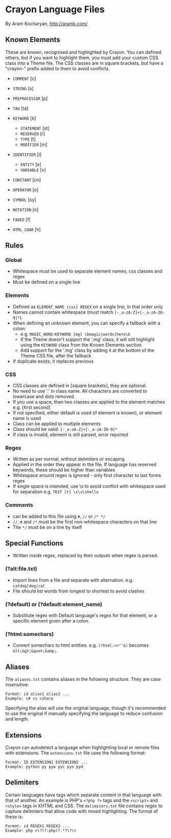 # Crayon Language Files

By Aram Kocharyan, <http://aramk.com/>

## Known Elements

These are known, recognised and highlighted by Crayon. You can defined others, but if you want to highlight them, you must add your custom CSS class into a Theme file. The CSS classes are in square brackets, but have a "crayon-" prefix added to them to avoid conflicts.

* `COMMENT` [c]
* `STRING` [s]
* `PREPROCESSOR` [p]
* `TAG` [ta]
* `KEYWORD` [k]
    * `STATEMENT` [st]
    * `RESERVED` [r]
    * `TYPE` [t]
    * `MODIFIER` [m]

* `IDENTIFIER` [i]
    * `ENTITY` [e]
    * `VARIABLE` [v]
* `CONSTANT` [cn]
* `OPERATOR` [o]
* `SYMBOL` [sy]
* `NOTATION` [n]
* `FADED` [f]
* `HTML_CHAR` [h]
    

## Rules

### Global

* Whitespace must be used to separate element names, css classes and regex
* Must be defined on a single line

### Elements

* Defined as `ELEMENT_NAME [css] REGEX` on a single line, in that order only
* Names cannot contain whitespace (must match `[-_a-zA-Z]+[-_a-zA-Z0-9]*`).
* When defining an unknown element, you can specify a fallback with a colon:
    * e.g. `MAGIC_WORD:KEYWORD [mg] \bmagic|words|here\b`
    * If the Theme doesn't support the '.mg' class, it will still highlight using the `KEYWORD` class from the Known Elements section.
    * Add support for the '.mg' class by adding it at the bottom of the Theme CSS file, after the fallback
* If duplicate exists, it replaces previous

### CSS

* CSS classes are defined in [square brackets], they are optional.
* No need to use '.' in class name. All characters are converted to lowercase and dots removed.
* If you use a space, then two classes are applied to the element matches e.g. [first second]
* If not specified, either default is used (if element is known), or element name is used
* Class can be applied to multiple elements
* Class should be valid: `[-_a-zA-Z]+[-_a-zA-Z0-9]*`
* If class is invalid, element is still parsed, error reported

### Regex

* Written as per normal, without delimiters or escaping
* Applied in the order they appear in the file. If language has reserved keywords, these should be higher than variables
* Whitespace around regex is ignored - only first character to last forms regex
* If single space is intended, use \s to avoid conflict with whitespace used for separation e.g. `TEST [t] \s\s\shello`

### Comments

* can be added to this file using `#`, `//` or `/* */`
* `//`, `#` and `/*` must be the first non-whitespace characters on that line
* The `*/` must be on a line by itself

## Special Functions 

* Written inside regex, replaced by their outputs when regex is parsed.

### (?alt:file.txt)

* Import lines from a file and separate with alternation. e.g. `catdog|dog|cat`
* File should list words from longest to shortest to avoid clashes

### (?default) or (?default:element_name)

* Substitute regex with Default language's regex for that element, or a specific element given after a colon.

### (?html:somechars)

* Convert somechars to html entities. e.g. `(?html:<>"'&)` becomes `&lt;&gt;&quot;&amp;`.

## Aliases

The `aliases.txt` contains aliases in the following structure. They are case insensitive:

	Format: id alias1 alias2 ...
	Example: c# cs csharp

Specifying the alias will use the original language, though it's recommended to use the original if manually specifying the language to reduce confusion and length.

## Extensions

Crayon can autodetect a language when highlighting local or remote files with extensions. The `extensions.txt` file uses the following format:

	Format: ID EXTENSION1 EXTENSION2 ...
	Example: python py pyw pyc pyo pyd

## Delimiters

Certain languages have tags which separate content in that language with that of another. An example is PHP's `<?php ?>` tags and the `<script>` and `<style>` tags in XHTML and CSS. The `delimiters.txt` file contains regex to capture delimiters that allow code with  mixed highlighting. The format of these is:

	Format: id REGEX1 REGEX2 ...
	Example: php <\?(?:php)?.*?\?\>
